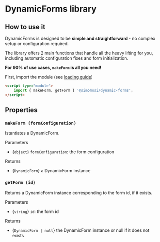 # DynamicForms library
## How to use it
DynamicForms is designed to be **simple and straightforward**  - no complex setup or configuration required.

The library offers 2 main functions that handle all the heavy lifting for you, including automatic configuration fixes and form initialization.

**For 90% of use cases, `makeForm` is all you need!**

First, import the module (see [loading guide](./start/loading.md))

```html
<script type="module">
    import { makeForm, getForm } '@simomosi/dynamic-forms';
</script>
```


## Properties

### `makeForm (formConfiguration)`
Istantiates a DynamicForm.

Parameters

- {`object`} `formConfiguration`: the form configuration

Returns

- {`DynamicForm`} a DynamicForm instance

### `getForm (id)`
Returns a DynamicForm instance corresponding to the form id, if it exists.

Parameters

- {`string`} `id`: the form id

Returns

- {`DynamicForm | null`} the DynamicForm instance or null if it does not exists
